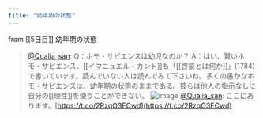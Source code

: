 ```yaml
---
title: "幼年期の状態"
---
```


from [[5日目]]
幼年期の状態
> [@Qualia_san](https://twitter.com/Qualia_san/status/1587289338458431488?s=20&t=kSjpJVZtLz-_3svq34hPzA): Q：ホモ・サピエンスは幼児なのか？
> A：はい、賢いホモ・サピエンス、[[イマニュエル・カント]]も「[[啓蒙とは何か]]」(1784)で書いています。読んでいない人は読んでみて下さいね。多くの愚かなホモ・サピエンスは、幼年期の状態のままである。彼らは他人の指示なしに自分の[[理性]]を使うことができない。
> ![image](https://pbs.twimg.com/media/FgcvNtUVQAES6jR.png)
> [@Qualia_san](https://twitter.com/Qualia_san/status/1587289479861002240?s=20&t=kSjpJVZtLz-_3svq34hPzA): ここにあります。[https://t.co/2RzqO3ECwd](https://t.co/2RzqO3ECwd)

